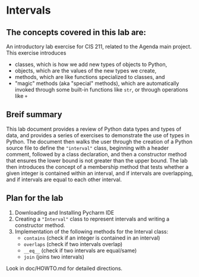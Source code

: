# Intervals

## The concepts covered in this lab are:

An introductory lab exercise for CIS 211, related to the Agenda main project. This exercise introduces

- classes, which is how we add new types of objects to Python,
- objects, which are the values of the new types we create,
- methods, which are like functions specialized to classes, and
- "magic" methods (aka "special" methods), which are automatically invoked through some built-in functions like `str`, or through operations like `+`

## Breif summary
This lab document provides a review of Python data types and types of data, and provides a series of exercises to demonstrate the use of types in Python. The document then walks the user through the creation of a Python source file to define the `"interval"` class, beginning with a header comment, followed by a class declaration, and then a constructor method that ensures the lower bound is not greater than the upper bound. The lab then introduces the concept of a membership method that tests whether a given integer is contained within an interval, and if intervals are overlapping, and if intervals are equal to each other interval.

## Plan for the lab

1. Downloading and Installing Pycharm IDE
2. Creating a `"Interval"` class to represent intervals and writing a constructor method.
3. Implementation of the following methods for the Interval class:
    - `contains` (check if an integer is contained in an interval)
    - `overlaps` (check if two intervals overlap)
    - `__eq__` (check if two intervals are equal/same)
    - `join` (joins two intervals)

Look in doc/HOWTO.md for detailed directions.
